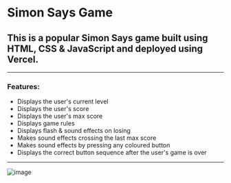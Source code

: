 # Simon Says Game

## This is a popular Simon Says game built using HTML, CSS & JavaScript and deployed using Vercel.
---

### Features:
- Displays the user's current level
- Displays the user's score
- Displays the user's max score
- Displays game rules 
- Displays flash & sound effects on losing
- Makes sound effects crossing the last max score
- Makes sound effects by pressing any coloured button
- Displays the correct button sequence after the user's game is over
---

![image](https://github.com/user-attachments/assets/06ec3a0f-4cc1-4889-b58e-7a11c8e707f1)


